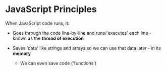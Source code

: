 # JavaScript Principles

When JavaScript code runs, it:

- Goes through the code line-by-line and runs/'executes' each line - known as the **thread of execution**

- Saves 'data' like strings and arrays so we can use that data later - in its **memory**
  
  - We can even save code ('functions')



